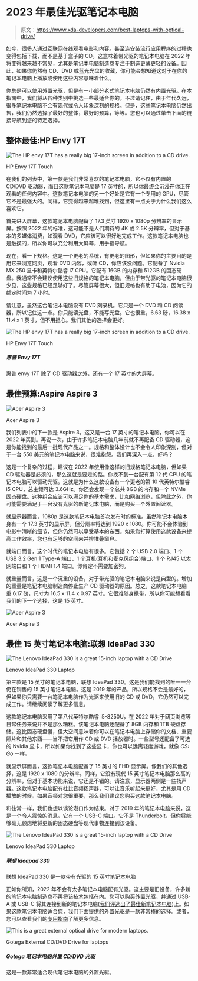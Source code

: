 # 2023 年最佳光驱笔记本电脑

> 原文：<https://www.xda-developers.com/best-laptops-with-optical-drive/>

如今，很多人通过互联网在线观看电影和内容。甚至连安装流行应用程序的过程也变得包括下载，而不是基于盒子的 CD。这意味着带光驱的笔记本电脑在 2022 年将变得越来越不常见，尤其是笔记本电脑制造商专注于制造更薄更轻的设备。因此，如果你仍然有 CD、DVD 或蓝光光盘的收藏，你可能会想知道这对于在你的笔记本电脑上播放或使用这些内容意味着什么。

你总是可以使用外置光驱，但是有一小部分老式笔记本电脑仍然有内置光驱。在本指南中，我们将从各种类别中挑选一些最适合你的。不过请记住，由于年代久远，很多笔记本电脑不会有现代或令人印象深刻的规格。但是，这些笔记本电脑仍然出售，我们仍然选择了最好的整体，最好的预算，等等。您也可以通过单击下面的链接导航到您的特定选择。

## 整体最佳:HP Envy 17T

 <picture>![The HP envy 17T has a really big 17-inch screen in addition to a CD drive.](img/748b22bf1244d3d8ab5e41343d5d0f83.png)</picture> 

HP Envy 17T Touch

在我们的列表中，第一款是我们非常喜欢的笔记本电脑，它不仅有内置的 CD/DVD 驱动器，而且这款笔记本电脑是 17 英寸的，所以你最终会沉浸在你正在观看的任何内容中。这款笔记本电脑的另一个好处是它有一个专用的 GPU，尽管它不是最强大的。同样，它变得越来越难找到，但这里有一点关于为什么我们这么喜欢它。

首先进入屏幕，这款笔记本电脑配备了 17.3 英寸 1920 x 1080p 分辨率的显示屏。按照 2022 年的标准，这可能不是人们期待的 4K 或 2.5K 分辨率，但对于基本的多媒体消费，如观看 DVD，它应该可以很好地完成工作。这款笔记本电脑也是触摸的，所以你可以充分利用大屏幕，用手指导航。

现在，看一下规格。这是一个更老的系统，有更老的图形，但如果你的主要目的是用它来浏览网页，观看 DVD 内容，或听 CD，你应该没问题。它配备了 Nvidia MX 250 显卡和英特尔酷睿 i7 CPU。它配有 16GB 的内存和 512GB 的固态硬盘。我通常不会建议使用这些旧规格的笔记本电脑，但由于带光驱的笔记本电脑很少见，这些规格已经足够好了。尽管屏幕很大，但旧规格也有助于电池，因为它的额定时间为 7 小时。

请注意，虽然这台笔记本电脑没有 DVD 刻录机。它只是一个 DVD 和 CD 阅读器，所以记住这一点。你只能读光盘，不能写光盘。它也很重，6.63 磅，16.38 x 11.4 x 1 英寸，但不用担心。我们其他的选择会更好。

 <picture>![The HP envy 17T has a really big 17-inch screen in addition to a CD drive.](img/748b22bf1244d3d8ab5e41343d5d0f83.png)</picture> 

HP Envy 17T Touch

##### 惠普 Envy 17T

惠普 envy 17T 除了 CD 驱动器之外，还有一个 17 英寸的大屏幕。

## 最佳预算:Aspire Aspire 3

 <picture>![Acer Aspire 3](img/18fdf2386c74624bb18e13f0380244c2.png)</picture> 

Acer Aspire 3

我们列表中的下一款是 Aspire 3。这又是一台 17 英寸的笔记本电脑，你可以在 2022 年买到。再说一次，由于许多笔记本电脑几年前就不再配备 CD 驱动器，这是你能找到的最后一批现代产品之一。规格和整体设计也不会令人印象深刻，但对于一台 550 美元的笔记本电脑来说，很难抱怨。我们再深入一点，好吗？

这是一个复杂的过程，建议在 2022 年使用像这样的旧规格笔记本电脑，但如果 CD 驱动器是必须的，那么这就是要走的路。你找不到一台配有第 12 代 CPU 的笔记本电脑可以驱动光驱。这就是为什么这款设备有一个更老的第 10 代英特尔酷睿 i5 CPU，总主频可达 3.6GHz。你还会发现一个总共 8GB 的内存和一个 NVMe 固态硬盘。这种组合应该可以满足你的基本需求，比如网络浏览，但除此之外，你可能需要满足于一台没有光驱的新笔记本电脑，而是购买一个外置阅读器。

就显示器而言，1080p 是这款笔记本电脑首次发布时的标准。虽然笔记本电脑本身有一个 17.3 英寸的显示屏，但分辨率将达到 1920 x 1080。你可能不会体验到电影中清晰的细节，但你仍然可以享受基本的东西。如果您打算使用这款设备来提高工作效率，您也有足够的空间来并排堆叠窗户。

就端口而言，这个时代的笔记本电脑有很多。它包括 2 个 USB 2.0 端口、1 个 USB 3.2 Gen 1 Type-A 端口、1 个耳机(耳机和麦克风组合)端口、1 个 RJ45 以太网端口和 1 个 HDMI 1.4 端口。你肯定不需要加密狗。

就重量而言，这是一个沉重的设备，对于带光驱的笔记本电脑来说是典型的。增加的重量是笔记本电脑制造商停止生产 CD 驱动器的原因。总之，这款笔记本电脑重 6.17 磅，尺寸为 16.5 x 11.4 x 0.97 英寸。它很难随身携带，所以你可能想看看我们的下一个选择，这是 15 英寸。

 <picture>![Acer Aspire 3](img/18fdf2386c74624bb18e13f0380244c2.png)</picture> 

Acer Aspire 3

## 最佳 15 英寸笔记本电脑:联想 IdeaPad 330

 <picture>![The Lenovo IdeaPad 330 is a great 15-inch laptop with a CD Drive](img/70221bbea4f65bc845ea05c3b02010f7.png)</picture> 

Lenovo IdeaPad 330 Laptop

第三款是 15 英寸的笔记本电脑，联想 IdeaPad 330。这是我们能找到的唯一一台仍在销售的 15 英寸笔记本电脑。这是 2019 年的产品，所以规格不会是最好的，但如果你只需要一台笔记本电脑作为光驱来使用旧的 CD 或 DVD，它仍然可以完成工作。请继续阅读了解更多信息。

这款笔记本电脑采用了第八代英特尔酷睿 i5-8250U，在 2022 年对于网页浏览等日常任务来说并不是那么糟糕。该笔记本电脑还配备了 8GB 内存和 1TB 硬盘存储。这比固态硬盘慢，但大空间意味着你可以在笔记本电脑上存储你的文档、重要照片和其他东西——当不把它用作 CD 或 DVD 播放器时。一些型号还配备了可选的 Nvidia 显卡，所以如果你找到了这些显卡，你也可以远离轻度游戏，就像 *CS: Go* 一样。

就显示屏而言，这款笔记本电脑配备了 15 英寸的 FHD 显示屏。像我们的其他选择，这是 1920 x 1080 的分辨率。同样，它没有现代 15 英寸笔记本电脑那么高的分辨率，但对于基本功能来说，它还是不错的。请注意，显示器两侧是一些扬声器。这款笔记本电脑配有杜比音频扬声器，可以让音乐听起来更好，尤其是用 CD 播放的时候。如果音频对您很重要，那么我们建议您购买这款笔记本电脑。

和往常一样，我们也想以谈论港口作为结束。对于 2019 年的笔记本电脑来说，这是一个令人震惊的消息。它有一个 USB-C 端口。它不是 Thunderbolt，但你将能够毫无顾虑地将更新的固态硬盘等现代事物连接到该设备。

 <picture>![The Lenovo IdeaPad 330 is a great 15-inch laptop with a CD Drive](img/70221bbea4f65bc845ea05c3b02010f7.png)</picture> 

Lenovo IdeaPad 330 Laptop

##### 联想 Ideapad 330

联想 IdeaPad 330 是一款带有光驱的 15 英寸笔记本电脑

正如你所知，2022 年不会有太多笔记本电脑配有光驱。这主要是旧设备，许多新的笔记本电脑制造商不再将该技术包括在内。您可以购买外置光驱，并通过 USB-A 或 USB-C 将其连接到新的笔记本电脑([我们评选出了最佳新笔记本电脑](http://xda-developers.com/best-laptops/))上。如果这款笔记本电脑适合您，我们下面提供的外置光驱是一款非常棒的选择。或者，您可以查看我们的[专用指南](https://www.xda-developers.com/best-optical-drives/)了解更多信息。

 <picture>![This is a great external optical drive for modern laptops.](img/b1e84dc2b6e4358cd77111e17acb438d.png)</picture> 

Gotega External CD/DVD Drive for laptops

##### Gotega 笔记本电脑外置 CD/DVD 光驱

这是一款非常适合现代笔记本电脑的外置光驱。
